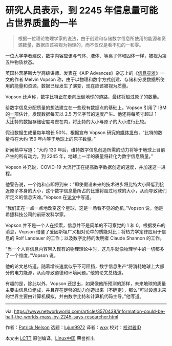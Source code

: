 [#]: collector: (lujun9972)
[#]: translator: (wxy)
[#]: reviewer: ( )
[#]: publisher: ( )
[#]: url: ( )
[#]: subject: (Information could be half the world's mass by 2245, says researcher)
[#]: via: (https://www.networkworld.com/article/3570438/information-could-be-half-the-worlds-mass-by-2245-says-researcher.html)
[#]: author: (Patrick Nelson https://www.networkworld.com/author/Patrick-Nelson/)

研究人员表示，到 2245 年信息量可能占世界质量的一半
======

> 根据一位理论物理学家的说法，由于创建和存储数字信息所使用的能源和资源数量，数据应该被视为物理的，而不仅仅是看不见的一和零。

一位大学学者建议，数字内容应该与气体、液体、等离子体和固体一样，被视为第五种物质状态。

英国朴茨茅斯大学高级讲师、发表在《AIP Advances》杂志上的《[信息灾难][1]》一文的作者 Melvin Vopson 称，由于以物理和数字方式创建、存储和分发数据所使用的能量和资源，数据已经发生了演变，现在应该被视为质量。

Vopson 还声称，数字比特正在走向压倒地球的道路，最终将超过原子的数量。

给数字信息分配质量的想法建立在一些现有数据点的基础上。Vopson 引用了 IBM 的一项估计，发现数据每天以 2.5 万亿字节的速度产生。他还将每英寸超过 1 <ruby>太比特<rt>terabit</rt></ruby>的数据存储密度考虑在内，将比特的大小与原子的大小进行比较。

假设数据生成量每年增长 50%，根据宣布 Vopson 研究的[媒体发布][2]，“比特的数量将在大约 150 年内等于地球上的原子数量。”

新闻稿中写道：“大约 130 年后，维持数字信息创造所需的动力将等于地球上目前产生的所有动力，到 2245 年，地球上一半的质量将转化为数字信息质量。”

Vopson 补充说，COVID-19 大流行正在提高数字数据创造的速度，并加速这一进程。

他警告说，一个饱和点即将到来：“即使假设未来的技术进步将比特大小降低到接近原子本身的大小，这个数字信息量所占的比重将超过地球的大小，从而导致我们所定义的信息灾难。”Vopson 在[论文][3]中写道。

“我们正在一点一点地改变这个星球，这是一场看不见的危机，”Vopson 说，他是希捷科技公司的前研发科学家。

Vopson 并不是一个人在探索，信息并不是简单的不可察觉的 1 和 0。根据发布的消息，Vopson 借鉴了爱因斯坦广义相对论中的质能对比；将热力学定律应用于信息的 Rolf Landauer 的工作；以及数字比特的发明者 Claude Shannon 的工作。

“当一个人将信息内容带入现有的物理理论中时，这几乎就像物理学中的一切都多了一个维度，”Vopson 说。

他的论文总结道，随着增长速度似乎不可阻挡，数字信息生产“将消耗地球上大部分的电力能源，从而导致道德和环境问题。”他的论文总结道。

有趣的是，除此以外，Vopson 还提出，如果像他所预测的那样，未来地球的质量主要由信息位组成，并且存在足够的动力创造出来（不确定），那么“可以设想未来的世界主要由计算机模拟，并由数字比特和计算机代码主导，”他写道。

--------------------------------------------------------------------------------

via: https://www.networkworld.com/article/3570438/information-could-be-half-the-worlds-mass-by-2245-says-researcher.html

作者：[Patrick Nelson][a]
选题：[lujun9972][b]
译者：[wxy](https://github.com/wxy)
校对：[校对者ID](https://github.com/校对者ID)

本文由 [LCTT](https://github.com/LCTT/TranslateProject) 原创编译，[Linux中国](https://linux.cn/) 荣誉推出

[a]: https://www.networkworld.com/author/Patrick-Nelson/
[b]: https://github.com/lujun9972
[1]: https://aip.scitation.org/doi/10.1063/5.0019941
[2]: https://publishing.aip.org/publications/latest-content/digital-content-on-track-to-equal-half-earths-mass-by-2245/
[3]: https://aip.scitation.org/doi/full/10.1063/5.0019941
[4]: https://www.facebook.com/NetworkWorld/
[5]: https://www.linkedin.com/company/network-world
